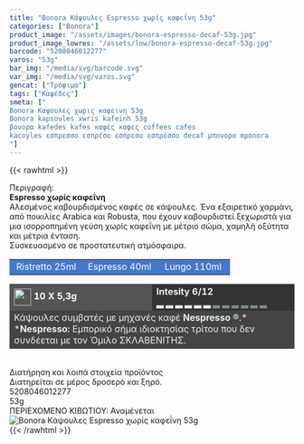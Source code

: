```yaml
---
title: "Bonora Κάψουλες Espresso χωρίς καφεΐνη 53g"
categories: ["Bonora"]
product_image: "/assets/images/bonora-espresso-decaf-53g.jpg"
product_image_lowres: "/assets/low/bonora-espresso-decaf-53g.jpg"
barcode: "5208046012277"
varos: "53g"
bar_img: "/media/svg/barcode.svg"
var_img: "/media/svg/varos.svg"
gencat: ["Τρόφιμα"]
tags: ["Καφέδες"]
smeta: ["
Bonora Καψουλες χωρις καφεινη 53g
Bonora kapsoules xwris kafeinh 53g
βονορα kafedes kafes καφές καφες coffees cafes
kacoyles εσπρεσσο εσπρέσο εσπρεσο εσπρέσσο decaf μπονορα mponora
"]
---
```

{{< rawhtml >}}

<div class="sload67"><div class="product"><div id="sistatika">Περιγραφή:</div><div class="alltext"><strong>Espresso χωρίς καφεΐνη<br></strong>Aλεσµένος καβουρδισµένος καφές σε κάψουλες. Ένα εξαιρετικό χαρµάνι, από ποικιλίες Arabica και Robusta, που έχουν καβουρδιστεί ξεχωριστά για µια ισορροπηµένη γεύση χωρίς καφεΐνη µε µέτριο σώµα, χαµηλή οξύτητα και µέτρια ένταση.<br>Συσκευασµένο σε προστατευτική ατµόσφαιρα.</div><table style="border-collapse:collapse;width:100%" border="0" cellpadding="15px"><tbody><tr><td style="width:32.95%;background-color:#4278cc;text-align:center"><span style="color:#fff">Ristretto 25ml</span></td><td style="width:32.95%;text-align:center;background-color:#4278cc"><span style="color:#fff">Espresso 40ml</span></td><td style="width:32.95%;text-align:center;background-color:#4278cc"><span style="color:#fff">Lungo 110ml</span></td></tr></tbody></table><table style="border-collapse:collapse;width:100%" border="0" cellpadding="15px;"><tbody><tr><td style="width:49.55%;background-color:#555;vertical-align:middle"><strong><span style="color:#fff"><img style="margin-right:5px;vertical-align:middle" src="/media/icons/kaps.svg" width="30px" alt="">10 X 5,3g</span></strong></td><td style="width:49.65%;background-color:#333"><strong><span style="color:#ecf0f1">Intesity 6/12<br>▂ ▂ ▂ ▂ ▂ ▂ <span style="color:#7e8c8d">▂ ▂ ▂ ▂ ▂ ▂</span></span></strong></td></tr><tr><td style="width:49.55%;background-color:#444" colspan="2"><span style="color:#ecf0f1">Κάψουλες συµβατές µε µηχανές καφέ <strong>Nespresso</strong> ®.*</span><br><span style="color:#ecf0f1">*<strong>Nespresso:</strong> Εµπορικό σήµα ιδιοκτησίας τρίτου που δεv συνδέεται µε τον Όµιλο ΣΚΛΑΒΕΝΙΤΗΣ.</span></td></tr></tbody></table><div>&nbsp;</div><div id="loipa">Διατήρηση και λοιπά στοιχεία προϊόντος</div><div class="alltext">Διατηρείται σε µέρος δροσερό και ξηρό.</div><div id="barcode"><div id="barimage1"></div><span id="bartext">5208046012277</span></div><div id="varos"><div id="varosimage1"></div><span id="varostext">53g</span></div><div id="kivotio">ΠΕΡΙΕΧΟΜΕΝΟ ΚΙΒΩΤΙΟΥ: Αναμένεται</div><div class="pimg"><img alt="Bonora Κάψουλες Espresso χωρίς καφεΐνη 53g" title="Bonora Κάψουλες Espresso χωρίς καφεΐνη 53g" src="/assets/images/bonora-espresso-decaf-53g.jpg"></div></div></div>
{{< /rawhtml >}}


